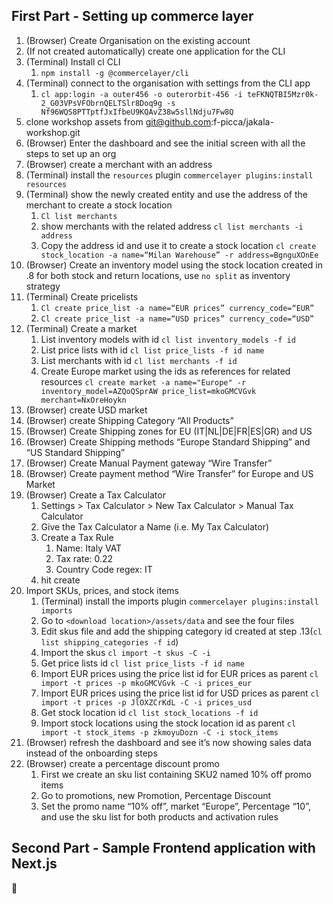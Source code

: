 ## First Part - Setting up commerce layer

1. (Browser) Create Organisation on the existing account 
2. (If not created automatically) create one application for the CLI
3. (Terminal) Install cl CLI
    1.  `npm install -g @commercelayer/cli`
4. (Terminal) connect to the organisation with settings from the CLI app
    1. `cl app:login -a outer456 -o outerorbit-456 -i teFKNQTBI5Mzr0k-2_G03VPsVFObrnQELTSlr8Doq9g -s Nf96WQS8PTTptfJxIfbeU9KQAvZ38w5sllNdju7Fw8Q`
5. clone workshop assets from [git@github.com](mailto:git@github.com):f-picca/jakala-workshop.git
6. (Browser) Enter the dashboard and see the initial screen with all the steps to set up an org
7. (Browser) create a merchant with an address
8. (Terminal) install the `resources` plugin `commercelayer plugins:install resources`
9. (Terminal) show the newly created entity and use the address of the merchant to create a stock location
    1. `Cl list merchants` 
    2. show merchants with the related address `cl list merchants -i address`
    3. Copy the address id and use it to create a stock location `cl create stock_location -a name=“Milan Warehouse” -r address=BgnguXOnEe`
10. (Browser) Create an inventory model using the stock location created in .8 for both stock and return locations, use `no split` as inventory strategy
11. (Terminal) Create pricelists
    1. `Cl create price_list -a name=“EUR prices” currency_code=“EUR”`
    2. `Cl create price_list -a name=“USD prices” currency_code=“USD”`
12. (Terminal) Create a market
    1. List inventory models with id `cl list inventory_models -f id`
    2. List price lists with id `cl list price_lists -f id name`
    3. List merchants with id  `cl list merchants -f id`
    4. Create Europe market using the ids as references for related resources `cl create market -a name="Europe" -r inventory_model=AZQoQSprAW price_list=mkoGMCVGvk merchant=NxOreHoykn`
13. (Browser) create USD market
14. (Browser) create Shipping Category “All Products”
15. (Browser) Create Shipping zones for EU (IT|NL|DE|FR|ES|GR) and US
16. (Browser) Create Shipping methods “Europe Standard Shipping” and “US Standard Shipping”
17. (Browser) Create Manual Payment gateway “Wire Transfer”
18. (Browser) Create payment method “Wire Transfer” for Europe and US Market
19. (Browser) Create a Tax Calculator
    1. Settings > Tax Calculator > New Tax Calculator > Manual Tax Calculator
    2. Give the Tax Calculator a Name (i.e. My Tax Calculator)
    3. Create a Tax Rule 
        1. Name: Italy VAT
        2. Tax rate: 0.22
        3. Country Code regex: IT
    4. hit create
20. Import SKUs, prices, and stock items
    1. (Terminal) install the imports plugin `commercelayer plugins:install imports`
    2. Go to `<download location>/assets/data` and see the four files 
    3. Edit skus file and add the shipping category id created at step .13(`cl list shipping_categories -f id`)
    4. Import the skus `cl import -t skus -C -i` 
    5. Get price lists id `cl list price_lists -f id name`
    6. Import EUR prices using the price list id for EUR prices as parent `cl import -t prices -p mkoGMCVGvk -C -i prices_eur`
    7. Import EUR prices using the price list id for USD prices as parent `cl import -t prices -p JlOXZCrKdL -C -i prices_usd`
    8. Get stock location id `cl list stock_locations -f id`
    9. Import stock locations using the stock location id as parent `cl import -t stock_items -p zkmoyuDozn -C -i stock_items`
21. (Browser) refresh the dashboard and see it’s now showing sales data instead of the onboarding steps
22. (Browser) create a percentage discount promo
    1. First we create an sku list containing SKU2 named 10% off promo items
    2. Go to promotions, new Promotion, Percentage Discount
    3. Set the promo name “10% off”, market “Europe”, Percentage “10”, and use the sku list for both products and activation rules
    

## Second Part - Sample Frontend application with Next.js

🛒